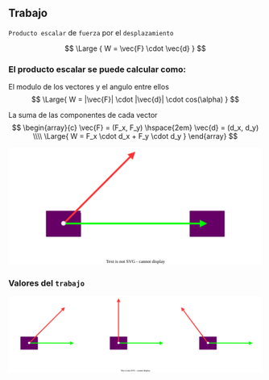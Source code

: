 

## Trabajo

`Producto escalar` de `fuerza` por el `desplazamiento`

$$
\Large {
    W = \vec{F} \cdot \vec{d}
}
$$

### El producto escalar se puede calcular como:

El modulo de los vectores y el angulo entre ellos
$$
\Large{
    W = |\vec{F}| \cdot |\vec{d}| \cdot cos(\alpha)
}
$$

La suma de las componentes de cada vector
$$
\begin{array}{c}
    \vec{F} = (F_x, F_y)
    \hspace{2em}
    \vec{d} = (d_x, d_y)
    \\\\  
    \Large{
        W = F_x \cdot d_x + F_y \cdot d_y
    }
\end{array}
$$

![](./trabajo.drawio.svg)




### Valores del `trabajo`

![alt](./trabajo-valores.drawio.svg)